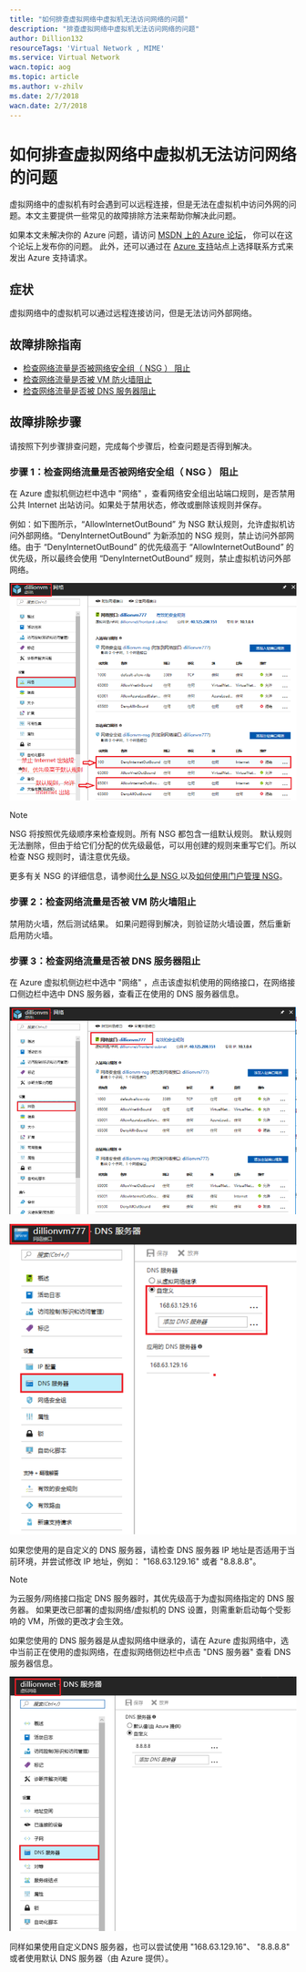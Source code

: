 ```yaml
---
title: "如何排查虚拟网络中虚拟机无法访问网络的问题"
description: "排查虚拟网络中虚拟机无法访问网络的问题"
author: Dillion132
resourceTags: 'Virtual Network , MIME'
ms.service: Virtual Network
wacn.topic: aog
ms.topic: article
ms.author: v-zhilv
ms.date: 2/7/2018
wacn.date: 2/7/2018
---
```


# 如何排查虚拟网络中虚拟机无法访问网络的问题

虚拟网络中的虚拟机有时会遇到可以远程连接，但是无法在虚拟机中访问外网的问题。本文主要提供一些常见的故障排除方法来帮助你解决此问题。

如果本文未解决你的 Azure 问题，请访问 [MSDN 上的 Azure 论坛](https://social.msdn.microsoft.com/Forums/home?forum=windowsazurezhchs)， 你可以在这个论坛上发布你的问题。 此外，还可以通过在 [Azure 支持](https://www.azure.cn/support/contact/)站点上选择联系方式来发出 Azure 支持请求。

## 症状

虚拟网络中的虚拟机可以通过远程连接访问，但是无法访问外部网络。

## 故障排除指南

* [检查网络流量是否被网络安全组（ NSG ） 阻止](#checknsg)
* [检查网络流量是否被 VM 防火墙阻止](#checkfirewall)
* [检查网络流量是否被 DNS 服务器阻止](#checkdns)

## 故障排除步骤

请按照下列步骤排查问题，完成每个步骤后，检查问题是否得到解决。

### <a id="checknsg"></a> 步骤 1：检查网络流量是否被网络安全组（ NSG ） 阻止

在 Azure 虚拟机侧边栏中选中 "网络" ，查看网络安全组出站端口规则，是否禁用公共 Internet 出站访问。如果处于禁用状态，修改或删除该规则并保存。

例如：如下图所示，“AllowInternetOutBound” 为 NSG 默认规则，允许虚拟机访问外部网络。“DenyInternetOutBound” 为新添加的 NSG 规则，禁止访问外部网络。由于 “DenyInternetOutBound” 的优先级高于 “AllowInternetOutBound” 的优先级，所以最终会使用 “DenyInternetOutBound” 规则，禁止虚拟机访问外部网络。

![](./media/aog-virtual-network-vm-can't-access-internet/vm-nsg.PNG)

> [!Note]
> NSG 将按照优先级顺序来检查规则。所有 NSG 都包含一组默认规则。 默认规则无法删除，但由于给它们分配的优先级最低，可以用创建的规则来重写它们。所以检查 NSG 规则时，请注意优先级。

更多有关 NSG 的详细信息，请参阅[什么是 NSG ](https://docs.azure.cn/virtual-network/virtual-networks-nsg)以及[如何使用门户管理 NSG](https://docs.azure.cn/virtual-network/virtual-networks-create-nsg-arm-pportal)。

### <a id="checkfirewall"></a> 步骤 2：检查网络流量是否被 VM 防火墙阻止

禁用防火墙，然后测试结果。 如果问题得到解决，则验证防火墙设置，然后重新启用防火墙。

### <a id="checkdns"></a> 步骤 3：检查网络流量是否被 DNS 服务器阻止

在 Azure 虚拟机侧边栏中选中 "网络" ，点击该虚拟机使用的网络接口，在网络接口侧边栏中选中 DNS 服务器，查看正在使用的 DNS 服务器信息。

![](./media/aog-virtual-network-vm-can't-access-internet/vm-net.PNG)

![](./media/aog-virtual-network-vm-can't-access-internet/nic-dns.PNG)

如果您使用的是自定义的 DNS 服务器，请检查 DNS 服务器 IP 地址是否适用于当前环境，并尝试修改 IP 地址，例如： "168.63.129.16" 或者 "8.8.8.8"。

> [!Note]
> 为云服务/网络接口指定 DNS 服务器时，其优先级高于为虚拟网络指定的 DNS 服务器。
> 如果更改已部署的虚拟网络/虚拟机的 DNS 设置，则需重新启动每个受影响的 VM，所做的更改才会生效。

如果您使用的 DNS 服务器是从虚拟网络中继承的，请在 Azure 虚拟网络中，选中当前正在使用的虚拟网络，在虚拟网络侧边栏中点击 "DNS 服务器" 查看 DNS 服务器信息。

![](./media/aog-virtual-network-vm-can't-access-internet/vnet-dns.PNG)

同样如果使用自定义DNS 服务器，也可以尝试使用 "168.63.129.16"、 "8.8.8.8" 或者使用默认 DNS 服务器（由 Azure 提供）。